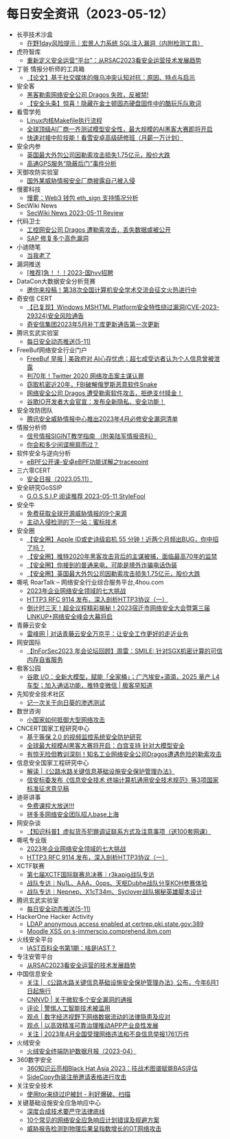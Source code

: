 # 每日安全资讯（2023-05-12）

- 长亭技术沙盒
  - [在野1day风险提示｜宏景人力系统 SQL注入漏洞（内附检测工具）](https://mp.weixin.qq.com/s?__biz=MzIwMDk1MjMyMg==&mid=2247491452&idx=1&sn=4060657dcce7004f457f3cf426676bc3&chksm=96f40011a183890730a653c10ef7ccce4fa58371ed907db948834c8cee7d9e15ec68a4e53a49&scene=58&subscene=0#rd)
- 虎符智库
  - [重新定义安全运营“平台”：从RSAC2023看安全运营技术发展趋势](https://mp.weixin.qq.com/s?__biz=MzIwNjYwMTMyNQ==&mid=2247489131&idx=1&sn=c8b987918688a2dbb28fd46e029b3680&chksm=971e7b69a069f27f1eb890f69c74cc7bf87c6d7f33e3e6014b2fd8629168a8cda1ce74668df7&scene=58&subscene=0#rd)
- 丁爸 情报分析师的工具箱
  - [【论文】基于社交媒体的俄乌冲突认知对抗：原因、特点与启示](https://mp.weixin.qq.com/s?__biz=MzI2MTE0NTE3Mw==&mid=2651136252&idx=1&sn=febaeb9e9cacc1a0e30e8d76fb5ab8ef&chksm=f1af57c6c6d8ded0e4db75f8afe38f578b496195d504c355d91b89a9f074278fd2ad2d321a12&scene=58&subscene=0#rd)
- 安全客
  - [黑客勒索网络安全公司 Dragos 失败，反被禁!](https://mp.weixin.qq.com/s?__biz=MzA5ODA0NDE2MA==&mid=2649784814&idx=1&sn=5df813bf7a3170727b784d2c296a8277&chksm=8893b181bfe438972450bd89ef5c999125a51fe47d583aba13b5eb8c7f8cce7faf9bcd82cdea&scene=58&subscene=0#rd)
  - [【安全头条】惊喜！隐藏在金士顿固态硬盘固件中的酷玩乐队歌词](https://mp.weixin.qq.com/s?__biz=MzA5ODA0NDE2MA==&mid=2649784814&idx=2&sn=596da9d7379907ba2538e9c6c973925c&chksm=8893b181bfe438972b0e461671a0e3ecb1aa6869a5407171cd8d4c54d0b63300b324aa3179d4&scene=58&subscene=0#rd)
- 看雪学苑
  - [Linux内核Makefile执行流程](https://mp.weixin.qq.com/s?__biz=MjM5NTc2MDYxMw==&mid=2458504355&idx=1&sn=548dbb0f061567163cbfbca8e92995b5&chksm=b18efc2986f9753f23568c28236c5cc0afbf4415c5cde64e94cb6450629d8da119d84c75a205&scene=58&subscene=0#rd)
  - [全球顶级AI厂商一齐测试模型安全性，最大规模的AI黑客大赛即将开启](https://mp.weixin.qq.com/s?__biz=MjM5NTc2MDYxMw==&mid=2458504355&idx=2&sn=46071dcc548789847dce85f613805eb5&chksm=b18efc2986f9753f4f0b14930605d178e210b784432e1f28e709c649d5a472f46cac46ae1978&scene=58&subscene=0#rd)
  - [快速对接中阶技能！看雪安卓高级研修班（月薪一万计划）](https://mp.weixin.qq.com/s?__biz=MjM5NTc2MDYxMw==&mid=2458504355&idx=3&sn=abe950701729747f5bbea2fc818bf443&chksm=b18efc2986f9753f8ca2ac60847507cfbe10391c20d83087358549fbee7509b356eac979da49&scene=58&subscene=0#rd)
- 安全内参
  - [英国最大外包公司因勒索攻击损失1.75亿元，股价大跌](https://mp.weixin.qq.com/s?__biz=MzI4NDY2MDMwMw==&mid=2247508602&idx=1&sn=cc27ac240416a5a03ef620469fb18184&chksm=ebfae55adc8d6c4c0691b1c47d98ad127c44dc0cdab3ddcd4d57445f7fc608d34805b04cf787&scene=58&subscene=0#rd)
  - [高通GPS服务“隐蔽后门”事件分析](https://mp.weixin.qq.com/s?__biz=MzI4NDY2MDMwMw==&mid=2247508602&idx=2&sn=adea9714278588ab4136b68182d10fd1&chksm=ebfae55adc8d6c4c36236fec2528a70b5ca81003f911139b83bdc7a92da0fede3eced8a70675&scene=58&subscene=0#rd)
- 天御攻防实验室
  - [国外某威胁情报安全厂商披露自己被入侵](https://mp.weixin.qq.com/s?__biz=MzU0MzgyMzM2Nw==&mid=2247484896&idx=1&sn=0768966cc8ad66f381136e15ff1b27e2&chksm=fb04c688cc734f9e4e15d1b6e184bf55e2425fe88c60346b9236fa9b3c0d19ab67898f94ec3e&scene=58&subscene=0#rd)
- 慢雾科技
  - [慢雾：Web3 钱包 eth_sign 支持情况分析](https://mp.weixin.qq.com/s?__biz=MzU4ODQ3NTM2OA==&mid=2247497398&idx=1&sn=b9a4b28436de74698430d084ebedb938&chksm=fdde8831caa90127bef7bbd85351d616c66d99f1eb86ff42cab175291b62788a411fa357e72c&scene=58&subscene=0#rd)
- SecWiki News
  - [SecWiki News 2023-05-11 Review](http://www.sec-wiki.com/?2023-05-11)
- 代码卫士
  - [工控网安公司 Dragos 遭勒索攻击，丢失数据或被公开](https://mp.weixin.qq.com/s?__biz=MzI2NTg4OTc5Nw==&mid=2247516461&idx=1&sn=2cfb85af74128e1de31c1193661757db&chksm=ea94b047dde33951c48be42590de1e882c33e40603563eadde9d9bfcd5e109c4a4fe192c0116&scene=58&subscene=0#rd)
  - [SAP 修复多个高危漏洞](https://mp.weixin.qq.com/s?__biz=MzI2NTg4OTc5Nw==&mid=2247516461&idx=2&sn=1319c4b17cbfce2602f31c1375378a21&chksm=ea94b047dde33951dc262c284fcf1d6aac308d66672887728510ab05882edc873667a4dcb89f&scene=58&subscene=0#rd)
- 小迪随笔
  - [当我老了](https://mp.weixin.qq.com/s?__biz=MzAxMjIyNDE4Mg==&mid=2651759210&idx=1&sn=5dd062d4629e2582df07b66dfae6d8b5&chksm=804f11b3b73898a53761bc3f17abe8c2540fbd386eefcc18930265f64a782fe42561e1cce207&scene=58&subscene=0#rd)
- 漏洞推送
  - [[推荐]急！！！2023-国hvv招聘](https://mp.weixin.qq.com/s?__biz=MzU5MTExMjYwMA==&mid=2247485632&idx=1&sn=c4ac701799f61b3bffc5be0fdf0307e5&chksm=fe32b837c9453121b070c32e9be3bbd5f585df5b795f060b5892a27979859da7da563c15ddc3&scene=58&subscene=0#rd)
- DataCon大数据安全分析竞赛
  - [邀你来投稿！第38次全国计算机安全学术交流会征文火热进行中](https://mp.weixin.qq.com/s?__biz=MzU5Njg1NzMyNw==&mid=2247486603&idx=1&sn=7b7472fee0ab6bfd0bdb364a1135042f&chksm=fe5d140bc92a9d1dd68df6736a5feb2608c68edc05d8f8850a9213cc157c9654ad1c77c4a99b&scene=58&subscene=0#rd)
- 奇安信 CERT
  - [【已复现】Windows MSHTML Platform安全特性绕过漏洞(CVE-2023-29324)安全风险通告](https://mp.weixin.qq.com/s?__biz=MzU5NDgxODU1MQ==&mid=2247498546&idx=1&sn=37c3861644b3e52fa62f2b4be8b59068&chksm=fe79dfaac90e56bc032681bce9ce6c98437a58af8767809818c27f09494e6db02c7a5a351679&scene=58&subscene=0#rd)
  - [奇安信集团2023年5月补丁库更新通告第一次更新](https://mp.weixin.qq.com/s?__biz=MzU5NDgxODU1MQ==&mid=2247498546&idx=2&sn=6a9d1d86aeec09a2e074ee9289635f3b&chksm=fe79dfaac90e56bc28c28dd5fbcbd3edb4fdf01688737e53ffcf33e2d05c1c18cca35f788fc0&scene=58&subscene=0#rd)
- 腾讯玄武实验室
  - [每日安全动态推送(5-11)](https://mp.weixin.qq.com/s/dc4hRcCIRGWjpsxBcdgRPA)
- FreeBuf网络安全行业门户
  - [FreeBuf 早报 | 美政府对 AI心存忧虑；超七成受访者认为个人信息曾被泄露](https://www.freebuf.com/news/366253.html)
  - [判70年！Twitter 2020 网络攻击案主谋认罪](https://www.freebuf.com/news/366215.html)
  - [窃取机密近20年，FBI破解俄罗斯恶意软件Snake](https://www.freebuf.com/news/366214.html)
  - [网络安全公司 Dragos 遭受勒索软件攻击，拒绝支付赎金！](https://www.freebuf.com/news/366207.html)
  - [谷歌IO开发者大会官宣：发布全新隐私、安全功能！](https://www.freebuf.com/news/366202.html)
- 安全攻防团队
  - [腾讯安全威胁情报中心推出2023年4月必修安全漏洞清单](https://mp.weixin.qq.com/s?__biz=MzkzNTI4NjU1Mw==&mid=2247484165&idx=1&sn=758a6119eef77796827517d9f6b5ab09&chksm=c2b10173f5c68865cd0509f6322aa791826cd8486b59d149748b7f2274de6ed8df94ec34e3c9&scene=58&subscene=0#rd)
- 情报分析师
  - [信号情报SIGINT教学指南 （附美陆军情报资料）](https://mp.weixin.qq.com/s?__biz=MzA3Mjc1MTkwOA==&mid=2650528666&idx=1&sn=3edf84e26cc63be4114327e753b6767a&chksm=8716f5d1b0617cc7b2d05605ceebc9790f6d149b0d908b2a1827c78a95bab247e7544284901b&scene=58&subscene=0#rd)
  - [你会和多少间谍擦肩而过？](https://mp.weixin.qq.com/s?__biz=MzA3Mjc1MTkwOA==&mid=2650528666&idx=2&sn=16de918b303cd281d77bfcc25a6ca4be&chksm=8716f5d1b0617cc77f72abaf6989b1f753ca86a388dbef4915572f061c0431502e149d059432&scene=58&subscene=0#rd)
- 软件安全与逆向分析
  - [eBPF公开课-安卓eBPF功能详解之tracepoint](https://mp.weixin.qq.com/s?__biz=MzU3MTY5MzQxMA==&mid=2247484280&idx=1&sn=9f01c687a5295932d4664fc004afcc05&chksm=fcdd0375cbaa8a63fe97c875197f326e646fc757ebd2295d5eb33d25e248edfe95cfa3c27c38&scene=58&subscene=0#rd)
- 三六零CERT
  - [安全日报（2023.05.11）](https://mp.weixin.qq.com/s?__biz=MzU5MjEzOTM3NA==&mid=2247492121&idx=1&sn=525a306a6fda2a3997e6f4ab7522ed9b&chksm=fe26e718c9516e0e0e9336a5480e5f568da7a3840a494107ba71337ae75218248c7846ca501d&scene=58&subscene=0#rd)
- 安全研究GoSSIP
  - [G.O.S.S.I.P 阅读推荐 2023-05-11 StyleFool](https://mp.weixin.qq.com/s?__biz=Mzg5ODUxMzg0Ng==&mid=2247495144&idx=1&sn=c63c6e7d301958a297260242e9e79116&chksm=c063c331f7144a2798a66afd94e5b8e7259745b6c53a1ed986ec561607e35de5cc918d5362bb&scene=58&subscene=0#rd)
- 安全牛
  - [免费获取全球开源威胁情报的9个来源](https://mp.weixin.qq.com/s?__biz=MjM5Njc3NjM4MA==&mid=2651123896&idx=1&sn=bbaceea6107e3012dd613066d44c61d5&chksm=bd14406b8a63c97dd306ef1944948f9db057a043904b1e13bd6b609921250889d0ff79e8fa61&scene=58&subscene=0#rd)
  - [主动入侵检测的下一站：蜜标技术](https://mp.weixin.qq.com/s?__biz=MjM5Njc3NjM4MA==&mid=2651123896&idx=2&sn=400c2612fc303ca5e1f9ba3074338e22&chksm=bd14406b8a63c97d5403235c326f54167e23c944b311f20f554219bbfd768334372b2e99fd3d&scene=58&subscene=0#rd)
- 安全圈
  - [【安全圈】Apple ID或史诗级宕机 55 分钟！近两个月频出BUG，你中招了吗？](https://mp.weixin.qq.com/s?__biz=MzIzMzE4NDU1OQ==&mid=2652034200&idx=1&sn=233706d1d3d78341fe82f69f36e7b184&chksm=f36ff8d8c41871cec11a343b9cde0cda6b7fbb81ac55a61588b40e9553158d1437cb2e8ca55f&scene=58&subscene=0#rd)
  - [【安全圈】推特2020年黑客攻击背后的主谋被捕，面临最高70年的监禁](https://mp.weixin.qq.com/s?__biz=MzIzMzE4NDU1OQ==&mid=2652034200&idx=2&sn=9ff01ca2f8852708ff185dcde817f959&chksm=f36ff8d8c41871ce4e5c6431bebc78d03b7053661fae9a3f984a855eaea00dcf3682bf0a196a&scene=58&subscene=0#rd)
  - [【安全圈】你接到的普通来电，可能是境外诈骗电话伪装](https://mp.weixin.qq.com/s?__biz=MzIzMzE4NDU1OQ==&mid=2652034200&idx=3&sn=57d9010053d2dd197e51f94f18b300af&chksm=f36ff8d8c41871ced9e055c1e9f37ec63d5f7496b5f60c7986cbb26e9e1976032757dc3d40b4&scene=58&subscene=0#rd)
  - [【安全圈】英国最大外包公司因勒索攻击损失1.75亿元，股价大跌](https://mp.weixin.qq.com/s?__biz=MzIzMzE4NDU1OQ==&mid=2652034200&idx=4&sn=34d23e85f35284410f9650b42b25646d&chksm=f36ff8d8c41871ce18d198a91a44114a99fcbccbbea8a02cad9433062d3e137253376d139dce&scene=58&subscene=0#rd)
- 嘶吼 RoarTalk – 网络安全行业综合服务平台,4hou.com
  - [2023年企业网络安全领域的七大挑战](https://www.4hou.com/posts/z4K7)
  - [HTTP3 RFC 9114 发布，深入剖析HTTP3协议（一）](https://www.4hou.com/posts/wgxw)
  - [倒计时三天！超全议程精彩揭秘！2023宿迁市网络安全大会暨第三届LINKUP+网络安全峰会大幕将启](https://www.4hou.com/posts/0oYG)
- 青藤云安全
  - [雷峰网 | 对话青藤云安全万京平：让安全工作更好的走近业务](https://mp.weixin.qq.com/s?__biz=MzAwNDE4Mzc1NA==&mid=2650844336&idx=1&sn=5e129bdcfb240315b325b9f416f6eec5&chksm=80dbcf15b7ac46034ac712679f09e8bbcd83490425574b7f7a43b08f670d3f4dabaca60441c4&scene=58&subscene=0#rd)
- 网安国际
  - [【InForSec2023 年会论坛回顾】周雷：SMILE: 针对SGX机密计算的可信内存自省服务](https://mp.weixin.qq.com/s?__biz=MzA4ODYzMjU0NQ==&mid=2652313143&idx=1&sn=cdd5f273b5351a9ed8d467b2df349c34&chksm=8bc48bb9bcb302af4e1eed777361f35f88273113c5cf1d655e1c5cc307f686bd6f8544807af5&scene=58&subscene=0#rd)
- 极客公园
  - [谷歌 I/O：全新大模型，赋能「全家桶」；广汽埃安+滴滴，2025 量产 L4 车型；加入通话功能，推特变微信 | 极客早知道](https://mp.weixin.qq.com/s?__biz=MTMwNDMwODQ0MQ==&mid=2652992087&idx=1&sn=083e67716fa77970fbe865e73ef89435&chksm=7e540fe1492386f752e1cecb9698fdac4e31bf829802ddecb6fc1a984cd52f60fe745dad50ca&scene=58&subscene=0#rd)
- 先知安全技术社区
  - [记一次关于向日葵的渗透测试](https://xz.aliyun.com/t/12516)
- 数世咨询
  - [小国家如何抵御大型网络攻击](https://mp.weixin.qq.com/s?__biz=MzkxNzA3MTgyNg==&mid=2247498059&idx=1&sn=13317bd75484ea5c6bc42ca175ba4532&chksm=c1448bf6f63302e0640d3864741457d3d1eae47551a7f0e5ce216a53d260f1432196a9dabfec&scene=58&subscene=0#rd)
- CNCERT国家工程研究中心
  - [基于等保 2.0 的视频监控系统安全防护研究](https://mp.weixin.qq.com/s?__biz=MzUzNDYxOTA1NA==&mid=2247536812&idx=1&sn=e313b154aecdce747ba21dc657080c46&chksm=fa93e66dcde46f7b9204d791633fe6ff59a2ac402d15fc5bfd6f1089022d5750ae4dbf59d3f0&scene=58&subscene=0#rd)
  - [全球最大规模AI黑客大赛将开启：白宫支持 针对大模型安全](https://mp.weixin.qq.com/s?__biz=MzUzNDYxOTA1NA==&mid=2247536812&idx=2&sn=a65190a69616627d1978a6272a8fb4d9&chksm=fa93e66dcde46f7bdca4bc86aca23f92cd2206ad430849f4b1c5ed9795630e7d74ad14a0125d&scene=58&subscene=0#rd)
  - [有惊无险但教训深刻！知名工业网络安全公司Dragos遭遇危险的勒索攻击](https://mp.weixin.qq.com/s?__biz=MzUzNDYxOTA1NA==&mid=2247536812&idx=3&sn=3816f6d12f7e1ac986b7a97a4a0d9f71&chksm=fa93e66dcde46f7b32a5098cffca905a590c49f08ce67322cf080b9682d6f910e1bd04009308&scene=58&subscene=0#rd)
- 信息安全国家工程研究中心
  - [解读 |《公路水路关键信息基础设施安全保护管理办法》](https://mp.weixin.qq.com/s?__biz=MzU5OTQ0NzY3Ng==&mid=2247493807&idx=1&sn=55296e73bf759413c0a5d5ffa46bc63c&chksm=feb669bcc9c1e0aa2f3d2c817baacf61d7a4118404de513d90f30e8e188e409f80c431b50372&scene=58&subscene=0#rd)
  - [信安标委发布《信息安全技术 终端计算机通用安全技术规范》等3项国家标准征求意见稿](https://mp.weixin.qq.com/s?__biz=MzU5OTQ0NzY3Ng==&mid=2247493807&idx=2&sn=fbecf3637833203ee75c32f0f213da3e&chksm=feb669bcc9c1e0aa397fb1449ab09af53d17c0bd70a084e48c03ec0db46347262e88e7bac29d&scene=58&subscene=0#rd)
- 迪哥讲事
  - [免费课程大放送!!!](https://mp.weixin.qq.com/s?__biz=MzIzMTIzNTM0MA==&mid=2247489131&idx=1&sn=91c90fcf15f7e8a9af07b77fb4c74817&chksm=e8a61c08dfd1951ed15dc6d51f5ac11fb0a29a3e033fce3c9205fc906044334249bbf30d762c&scene=58&subscene=0#rd)
  - [拼多多网络安全团队招人base上海​](https://mp.weixin.qq.com/s?__biz=MzIzMTIzNTM0MA==&mid=2247489131&idx=2&sn=2726e10ac8f4352e46027ec1265f4d44&chksm=e8a61c08dfd1951ed4ee7be06d7297ccfe0f36d7f77d4e91aacf2620d58bfa4c3011d60ce72e&scene=58&subscene=0#rd)
- 网安杂谈
  - [【知识科普】虚拟货币犯罪调证联系方式及注意事项（送100套网课）](https://mp.weixin.qq.com/s?__biz=MzAwMTMzMDUwNg==&mid=2650887338&idx=1&sn=c1510a0e30f3c725b8b94176f362246f&chksm=812ea88fb659219906145b7881459d402ed02a2738727d490b1eadfd0a9457ea5de68971e939&scene=58&subscene=0#rd)
- 嘶吼专业版
  - [2023年企业网络安全领域的七大挑战](https://mp.weixin.qq.com/s?__biz=MzI0MDY1MDU4MQ==&mid=2247561076&idx=1&sn=5f615b80d2b698bdbe321073d6459f65&chksm=e9143f4ede63b658f542c8c22bbc26b2fc8b0e2153bec61e70022a2df8b070721596ce4587dc&scene=58&subscene=0#rd)
  - [HTTP3 RFC 9114 发布，深入剖析HTTP3协议（一）](https://mp.weixin.qq.com/s?__biz=MzI0MDY1MDU4MQ==&mid=2247561076&idx=2&sn=194d8112beeea44b3d917832046fd681&chksm=e9143f4ede63b658874a975e4e32c94af68684322afa13a9837917ddb46be75aed25b61fc7e1&scene=58&subscene=0#rd)
- XCTF联赛
  - [第七届XCTF国际联赛总决赛｜r3kapig战队专访](https://mp.weixin.qq.com/s?__biz=MjM5NDU3MjExNw==&mid=2247512845&idx=1&sn=008177787df828d570c23a4145576582&chksm=a687413791f0c82140c8a7d5098caa6b3e0ce71ce126e21645d2625b9c920d16bc1f40a02d23&scene=58&subscene=0#rd)
  - [战队专访｜Nu1L、AAA、0ops、天枢Dubhe战队分享KOH参赛体验](https://mp.weixin.qq.com/s?__biz=MjM5NDU3MjExNw==&mid=2247512845&idx=2&sn=4a93a46d1e8a5641c6b5e211d9f56874&chksm=a687413791f0c8216be135887560f50540aaf6307a9410d6b8fac088182c31ea7ecab96624b0&scene=58&subscene=0#rd)
  - [战队专访｜Nepnep、X1cT34m、Syclover战队揭秘英雄脚本设计](https://mp.weixin.qq.com/s?__biz=MjM5NDU3MjExNw==&mid=2247512845&idx=3&sn=4c7f3bd7c50d7daf3090aff0bb825027&chksm=a687413791f0c821b23cc10270fdd63f51100425776ff461307d8df12b3f1abd0933a5fd8fe4&scene=58&subscene=0#rd)
- 腾讯玄武实验室
  - [每日安全动态推送(5-11)](https://mp.weixin.qq.com/s?__biz=MzA5NDYyNDI0MA==&mid=2651958968&idx=1&sn=efecd89cf3c77f2da1fba516aed3a169&chksm=8baece27bcd94731357039358496ce865672cf857be38e81e9369ea1ae1da42377655ad053b1&scene=58&subscene=0#rd)
- HackerOne Hacker Activity
  - [LDAP anonymous access enabled at certrep.pki.state.gov:389](https://hackerone.com/reports/1869184)
  - [Moodle XSS on s-immerscio.comprehend.ibm.com](https://hackerone.com/reports/1848551)
- 火线安全平台
  - [IAST百科全书第1期：啥是IAST？](https://mp.weixin.qq.com/s?__biz=MzU4MjEwNzMzMg==&mid=2247492973&idx=1&sn=d965d02ca4293854f48392a3777a91b3&chksm=fdbfccc6cac845d0b79a37427de12a1faa023daf0c3df07ed482d9c5a4c58cb642616dc75b40&scene=58&subscene=0#rd)
- 专注安管平台
  - [从RSAC2023看安全运营的技术发展趋势](https://mp.weixin.qq.com/s?__biz=MzUyNzMxOTAwMw==&mid=2247484640&idx=1&sn=6ff1f407b3ad35c01efbf35d5a0ded0d&chksm=fa002e54cd77a7425235ca39c42acb32187bd913d3b3ab9ec75c9d2c504fab0f49d75efada57&scene=58&subscene=0#rd)
- 中国信息安全
  - [关注 | 《公路水路关键信息基础设施安全保护管理办法》公布，今年6月1日起施行](https://mp.weixin.qq.com/s?__biz=MzA5MzE5MDAzOA==&mid=2664183744&idx=1&sn=be283cc490e158620dccf2b9d3e1167f&chksm=8b593539bc2ebc2f7acc8ee7477dc87d96141b5025991ec7f60ddc3afa66a7d5f887c586f10b&scene=58&subscene=0#rd)
  - [CNNVD | 关于微软多个安全漏洞的通报](https://mp.weixin.qq.com/s?__biz=MzA5MzE5MDAzOA==&mid=2664183744&idx=2&sn=16b2cd993f2a33ea858a9d9de489443b&chksm=8b593539bc2ebc2f58b8a664aff5e13a1afcdd82c794b59354190ce6e15b6240ecea2fd227d9&scene=58&subscene=0#rd)
  - [评论 | 警惕人工智能技术被滥用](https://mp.weixin.qq.com/s?__biz=MzA5MzE5MDAzOA==&mid=2664183744&idx=3&sn=201b69e273999ab0adc02e7edb571189&chksm=8b593539bc2ebc2f4950088757816263927b734180be6d346b9d2cad80bb6266280849dd6ff9&scene=58&subscene=0#rd)
  - [观点 | 数字经济视野下网络数据流动的法律隐患及应对](https://mp.weixin.qq.com/s?__biz=MzA5MzE5MDAzOA==&mid=2664183744&idx=4&sn=a55aa5f69c4384b0298d32b3a1c1a3a5&chksm=8b593539bc2ebc2ff8b8a833dcc48e7950b78a578576cd8605a0658c92496f7ee1642f08c342&scene=58&subscene=0#rd)
  - [观点 | 以高效精准可靠治理推动APP产业良性发展](https://mp.weixin.qq.com/s?__biz=MzA5MzE5MDAzOA==&mid=2664183744&idx=5&sn=c38ca5aab057d657c0a9943ca2fd1002&chksm=8b593539bc2ebc2f88e6c33305501c554f98c0d2b5dc325b0a098036087b7085a1b4c448f073&scene=58&subscene=0#rd)
  - [关注 | 2023年4月全国受理网络违法和不良信息举报1761万件](https://mp.weixin.qq.com/s?__biz=MzA5MzE5MDAzOA==&mid=2664183744&idx=6&sn=33c3bca33e48a4209aaef59a17a62bd8&chksm=8b593539bc2ebc2f65beaec6c0d8df24fdbc5f71191a4e5ce534a4846650c96caad7a6d537c0&scene=58&subscene=0#rd)
- 火绒安全
  - [火绒安全终端防护数据月报（2023-04）](https://mp.weixin.qq.com/s?__biz=MzI3NjYzMDM1Mg==&mid=2247514378&idx=1&sn=856cb10985099cc4226d94b2f312d113&chksm=eb706735dc07ee23cf73190e75914353eed56453fdc0c8a19a5fa9382d7b2e5cda1f922eb82a&scene=58&subscene=0#rd)
- 360数字安全
  - [360知识云亮相Black Hat Asia 2023：技战术图谱赋能BAS评估](https://mp.weixin.qq.com/s?__biz=MzA4MTg0MDQ4Nw==&mid=2247560355&idx=1&sn=9a58d3ef9fd5d146928f723b309d70af&chksm=9f8d7caba8faf5bdbac570d7a5cf4504e33f3ddcfb48646230ad2e1c988276d621943362451a&scene=58&subscene=0#rd)
  - [SideCopy伪装注册邀请表格进行攻击](https://mp.weixin.qq.com/s?__biz=MzA4MTg0MDQ4Nw==&mid=2247560355&idx=2&sn=bb97ea6a11098e8e554876737a84ee2b&chksm=9f8d7caba8faf5bd1c2cf3c50d07a0c33613f179003e55f1f74ade17452a9edd96e85e5ba2f7&scene=58&subscene=0#rd)
- 关注安全技术
  - [使用tor来绕过IP被封 - 利好爆破、扫描](https://mp.weixin.qq.com/s?__biz=MzA4MDMwMjQ3Mg==&mid=2651868585&idx=1&sn=28d3b08b42f997beb1d220df9972478c&chksm=8442b54eb3353c58856c826b847f2f0f3b81cb8a9317e927b0a78914e8e1f582854bb70f711a&scene=58&subscene=0#rd)
- 关键基础设施安全应急响应中心
  - [深度合成技术要严守法律底线](https://mp.weixin.qq.com/s?__biz=MzkyMzAwMDEyNg==&mid=2247536710&idx=1&sn=387e38e5c0694a1289e04c071777a17d&chksm=c1e9dc17f69e5501ec3c5c9c3af50d01faa2146c94f9738fb589d2dab59641ac8f7d58602795&scene=58&subscene=0#rd)
  - [10个常见的网络安全应急响应计划错误及规避方案](https://mp.weixin.qq.com/s?__biz=MzkyMzAwMDEyNg==&mid=2247536710&idx=2&sn=c11bd8594815848dc8ff67a6f096a5a5&chksm=c1e9dc17f69e5501414047abfc29a701ee71264c2ff9fff34b8b0313df759378bf44d470a728&scene=58&subscene=0#rd)
  - [威胁报告检测到物理后果呈指数增长的OT网络攻击](https://mp.weixin.qq.com/s?__biz=MzkyMzAwMDEyNg==&mid=2247536710&idx=3&sn=fcf4906faded6a10ad67b8072ea781fc&chksm=c1e9dc17f69e5501f2af0f85ef7cd1a2ebc52df9b45e6294b6bea8e7a9970b81bfeef71cef24&scene=58&subscene=0#rd)
